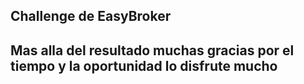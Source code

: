 ## Challenge de EasyBroker
## Mas alla del resultado muchas gracias por el tiempo y la oportunidad lo disfrute mucho